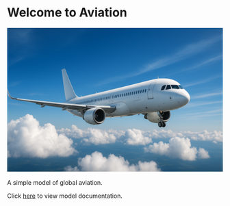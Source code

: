 # Welcome to Aviation
![Contrails](./assets/contrails.png)

A simple model of global aviation.

Click [here](./aviation.md) to view model documentation.
